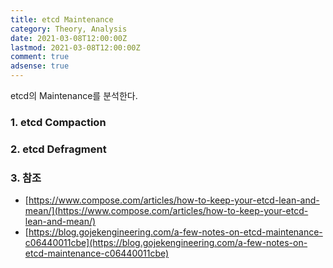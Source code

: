 ```yaml
---
title: etcd Maintenance
category: Theory, Analysis
date: 2021-03-08T12:00:00Z
lastmod: 2021-03-08T12:00:00Z
comment: true
adsense: true
---
```


etcd의 Maintenance를 분석한다.

### 1. etcd Compaction

### 2. etcd Defragment

### 3. 참조

* [https://www.compose.com/articles/how-to-keep-your-etcd-lean-and-mean/](https://www.compose.com/articles/how-to-keep-your-etcd-lean-and-mean/)
* [https://blog.gojekengineering.com/a-few-notes-on-etcd-maintenance-c06440011cbe](https://blog.gojekengineering.com/a-few-notes-on-etcd-maintenance-c06440011cbe)